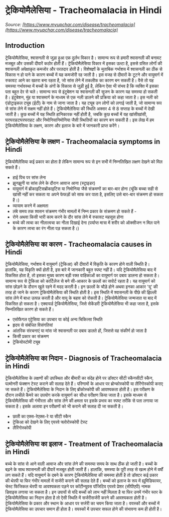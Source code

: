 # ट्रेकियोमैलेसिया - Tracheomalacia in Hindi
_Source: [https://www.myupchar.com/disease/tracheomalacia](https://www.myupchar.com/disease/tracheomalacia)_

## Introduction
ट्रेकियोमैलेसिया, श्वासनली से जुड़ा हुआ एक दुर्लभ विकार है। सामान्य रूप से हमारी श्वासनली की बनावट मजबूत और उसकी दीवारें कठोर होती हैं। ट्रेकियोमैलेसिया विकार में इसका उल्टा है, इससे ग्रसित लोगोंं की श्वासनली अपेक्षाकृत कमजोर और परतदार होती है। विशेषज्ञों के मुताबिक गर्भाशय में श्वासनली का ठीक से विकास न हो पाने के कारण बच्चों में यह कमजोरी रह जाती है। इस वजह से दीवारों के टूटने और वायुमार्ग में रुकावट आने का खतरा बना रहता है, जो सांस लेने में तकलीफ का कारण बन सकती है।
वैसे तो यह समस्या गर्भावस्था में बच्चों के अंगों के विकास से जुड़ी हुई है, लेकिन ऐसा भी संभव है कि व्यक्ति में इसका पता बहुत देर से चले। सामान्य रूप से इंटुबेशन या श्वासनली की सूजन के कारण यह समस्या हो सकती है। इंटुबेशन, मुंह या श्वासमार्ग के माध्यम से एक नली डालने की प्रक्रिया को कहा जाता है। इस नली को एंडोट्राइकल ट्यूब (ईटी) के नाम से जाना जाता है। यह ट्यूब उन लोगों को लगाई जाती है, जो सामान्य रूप से सांस लेने में सक्षम नहीं होते हैं। ट्रेकियोमैलेसिया की स्थिति अक्सर 4 से 8 सप्ताह के बच्चों में देखी जाती है। कुछ बच्चों में यह स्थिति हानिकारक नहीं होती है, जबकि कुछ बच्चों में यह खांसीखांसी, घरघराहटघरघराहट और निमोनियानिमोनिया जैसी स्थितियों का कारण बन सकती है।
इस लेख में हम ट्रेकियोमैलेसिया के लक्षण, कारण और इलाज के बारे में जानकारी प्राप्त करेंगे।

## ट्रेकियोमैलेसिया के लक्षण - Tracheomalacia symptoms in Hindi
ट्रेकियोमैलेसिया कई प्रकार का होता है लेकिन सामान्य रूप से इन सभी में निम्नलिखित लक्षण देखने को मिल सकते हैं।
- हाई पिच पर सांस लेना
- झुनझुनी या सांस लेने के दौरान आवाज आना (स्ट्राइडर)
- वायुमार्ग में ब्रोंकाइटिसब्रोंकाइटिस या निमोनिया जैसे संक्रमणों का बार-बार होना (चूंकि बच्चा सही से खांसी नहीं कर सकता या अपने फेफड़ों को साफ कर पाता है, इसलिए उसे बार-बार संक्रमण हो सकता है।)
- व्यायाम करने में अक्षमता
- लंबे समय तक श्वसन संक्रमण
गंभीर मामलों में निम्न प्रकार के संक्रमण हो सकते हैं -
- रोने अथवा किसी भारी काम करने के ​दौर सांस लेने में रुकावट महसूस होना
- बच्चे की त्वचा का नीलात्वचा का नीला दिखाई देना (पर्याप्त मात्रा में शरीर को ऑक्सीजन न मिल पाने के कारण त्वचा का रंग नीला पड़ सकता है।)

## ट्रेकियोमैलेसिया का कारण - Tracheomalacia causes in Hindi
ट्रेकियोमैलेसिया, गर्भाशय में वायुमार्ग (ट्रेकिआ) की दीवारों में विकृति के कारण होने वाली स्थिति है। हालांकि, यह विकृति क्यों होती है, इस बारे में जानकारी बहुत स्पष्ट नहीं है। यदि ट्रेकियोमैलेसिया बाद में विकसित होता है, तो इसका मुख्य कारण बड़ी रक्त वाहिकाओं का वायुमार्ग पर दबाव डालना हो सकता है।
सामान्य रूप से ट्रेकिआ को कार्टिलेज से बने सी-आकार के छल्लों का सपोर्ट रहता है। यह वायुमार्ग को सांस छोड़ने के दौरान खुले रहने में मदद करती है। इन छल्लों के चौड़े होने अथवा इनका आकार 'यू' की तरह ​हो जाने के कारण ट्रेकियोमैलेसिया की स्थिति होती है। इस स्थिति में श्वासनली के पीछे की झिल्ली सांस लेने में बाधा उत्पन्न करती है और वायु के बहाव को रोकती है।
ट्रेकियोमैलेसिया जन्मजात या बाद में विकसित हो सकता है। एक्वायर्ड ट्रेकियोमैलेसिया, जिसे सेकेंडरी ट्रेकियोमैलेसिया भी कहा जाता है, इसके निम्नलिखित कारण हो सकते हैं।
- एसोफैगल एट्रेसिया का उपचार या कोई अन्य चिकित्सा स्थिति
- हृदय से संबंधित विसंगतियां
- आंतरिक संरचनाएं या मांस जो श्वासनली पर दबाव डालते हों, जिससे वह संकीर्ण हो जाता है
- किसी प्रकार का संक्रमण
- ट्रेकियोस्टोमी ट्यूब

## ट्रेकियोमैलेसिया का निदान - Diagnosis of Tracheomalacia in Hindi
ट्रेकियोमैलेसिया के लक्षणों की उपस्थित और बीमारी का संदेह होने पर डॉक्टर सीटी स्कैनसीटी स्कैन, पल्मोनरी फंक्शन टेस्ट कराने की सलाह देते हैं। परिणामों के आधार पर ब्रोन्कोस्कोपी या लैरिंगोस्कोपी कराए जा सकते हैं। ट्रेकियोमैलेसिया के निदान के लिए ब्रोंकोस्कोपी की आवश्यकता होती है। इस परीक्षण के दौरान लचीले कैमरे का उपयोग करके वायुमार्ग का सीधा परीक्षण किया जाता है। इसके माध्यम से ट्रेकियोमैलेसिया की गंभीरता और सांस लेने की क्षमता पर इसके प्रभाव का स्पष्ट तरीके से पता लगाया जा सकता है।
इसके अलावा इन परीक्षणों को भी कराने की सलाह दी जा सकती है।
- छाती का एक्स-रेएक्स-रे या सीटी स्कैन
- ट्रेकिआ को देखने के लिए एयरवे फ्लोरोस्कोपी टेस्ट
- लैरिंगोस्कोपी

## ट्रेकियोमैलेसिया का इलाज - Treatment of Tracheomalacia in Hindi
बच्चे के सांस से आने वाली आवाज और सांस लेने की समस्या समय के साथ ठीक हो जाती है। बच्चों के बढ़ने के साथ श्वासनली की दीवारें मजबूत होती जाती हैं। हालांकि, समस्या के पूरी तरह से खत्म होने में वर्षों लग सकते हैं। यदि वायुमार्ग के दबने के कारण ट्रेकियोमैलेसिया की समस्या होती है तो डॉक्टर कई प्रकार की थेरपी या फिर गंभीर मामलों में सर्जरी कराने की सलाह देते हैं।
बच्चों को इलाज के रूप में ह्यूमिडिफायर, चेस्ट फिजिकल थेरपी या आवश्यकता पड़ने पर कॉटीन्यूवस पॉजिटिव एयरवे प्रेशर (सीपीएपी) नामक डिवाइस लगाया जा सकता है। इन उपायों से यदि बच्चों को लाभ नहीं मिलता है या फिर उनमें गंभीर स्तर के ट्रेकियोमैलेसिया का निदान होता है तो ऐसी स्थिति में सर्जरीसर्जरी करने की आवश्यकता होती है। ट्रेकियोमैलेसिया के प्रकार और स्थान के आधार पर सर्जरी का चयन किया जाता है।
वयस्कों और बच्चों में ट्रेकियोमैलेसिया का उपचार समान ही होता है। वयस्कों में उपचार सफल होने की संभावना कम ही होती है।

